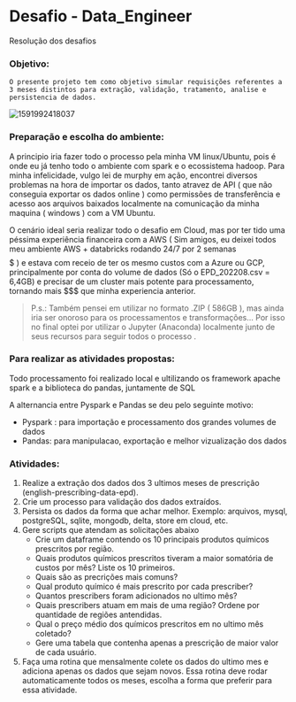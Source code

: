 # Desafio - Data_Engineer
Resolução dos desafios 

### Objetivo: 

`O presente projeto tem como objetivo simular requisições referentes a 3 meses distintos para extração, validação, tratamento, analise e persistencia de dados.`


![1591992418037](https://user-images.githubusercontent.com/61892694/198920194-af876621-dda5-46e4-b426-c12d9d75df71.png)


### Preparação e escolha do ambiente:

A principio iria fazer todo o processo pela minha VM linux/Ubuntu, pois é onde eu já tenho todo o ambiente com spark e o ecossistema hadoop.
Para minha infelicidade, vulgo lei de murphy em ação, encontrei diversos problemas na hora de importar os dados, tanto atravez de API ( que não conseguia exportar os dados online ) como permissões de transferência e acesso aos arquivos baixados localmente na comunicação da minha maquina ( windows ) com a VM Ubuntu.

O cenário ideal seria realizar todo o desafio em Cloud, mas por ter tido uma péssima experiência financeira com a AWS ( Sim amigos, eu deixei todos meu ambiente AWS + databricks rodando 24/7 por 2 semanas $$$$$ ) e estava com receio de ter os mesmo custos com a Azure ou GCP, principalmente por conta do volume de dados (Só o EPD_202208.csv = 6,4GB) e precisar de um cluster mais potente para processamento, tornando mais $$$ que minha experiencia anterior.

>P.s.: Também pensei em utilizar no formato .ZIP ( 586GB ), mas ainda iria ser onoroso para os processamentos e transformações...
>Por isso no final optei por utilizar o Jupyter (Anaconda) localmente junto de seus recursos para seguir todos o processo .

### Para realizar as atividades propostas:

Todo processamento foi realizado local e ultilizando os 
framework apache spark e a biblioteca do pandas, juntamente de SQL

A alternancia entre Pyspark e Pandas se deu pelo seguinte motivo:
- Pyspark : para importação e processamento dos grandes volumes de dados
- Pandas: para manipulacao, exportação e melhor vizualização dos dados


### Atividades:

1.	Realize a extração dos dados dos 3 ultimos meses de prescrição (english-prescribing-data-epd).
2.	Crie um processo para validação dos dados extraídos.
3.	Persista os dados da forma que achar melhor. Exemplo: arquivos, mysql, postgreSQL, sqlite, mongodb, delta, store em cloud, etc.
4.	Gere scripts que atendam as solicitações abaixo
    * Crie um dataframe contendo os 10 principais produtos químicos prescritos por região. 
    * Quais produtos químicos prescritos tiveram a maior somatória de custos por mês? Liste os 10 primeiros. 
    * Quais são as precrições mais comuns? 
    * Qual produto químico é mais prescrito por cada prescriber?
    * Quantos prescribers foram adicionados no ultimo mês? 
    * Quais prescribers atuam em mais de uma região? Ordene por quantidade de regiões antendidas.
    * Qual o preço médio dos químicos prescritos em no ultimo mês coletado?
    * Gere uma tabela que contenha apenas a prescrição de maior valor de cada usuário.
 7. Faça uma rotina que mensalmente colete os dados do ultimo mes e adiciona apenas os dados que sejam novos. Essa rotina deve rodar automaticamente todos os meses, escolha a forma que preferir para essa atividade.

